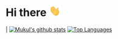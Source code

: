 # Hi there <img src ="./assets/wave.gif" width="30px" alt = "👋">


| [![Mukul's github stats](https://github-readme-stats.vercel.app/api?username=agarmu&count_private=true&show_icons=true)](https://github.com/anuraghazra/github-readme-stats)
[![Top Languages](https://github-readme-stats.vercel.app/api/top-langs/?username=agarmu)](https://github.com/anuraghazra/github-readme-stats)

<!--
**agarmu/agarmu** is a ✨ _special_ ✨ repository because its `README.md` (this file) appears on your GitHub profile.

Here are some ideas to get you started:

- 🔭 I’m currently working on ...
- 🌱 I’m currently learning ...
- 👯 I’m looking to collaborate on ...
- 🤔 I’m looking for help with ...
- 💬 Ask me about ...
- 📫 How to reach me: ...
- 😄 Pronouns: ...
- ⚡ Fun fact: ...
-->

